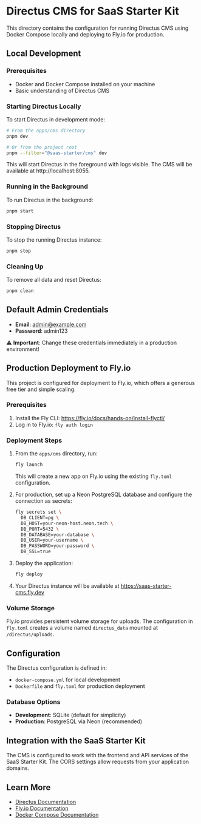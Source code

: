 # Directus CMS for SaaS Starter Kit

This directory contains the configuration for running Directus CMS using Docker Compose locally and deploying to Fly.io for production.

## Local Development

### Prerequisites

- Docker and Docker Compose installed on your machine
- Basic understanding of Directus CMS

### Starting Directus Locally

To start Directus in development mode:

```bash
# From the apps/cms directory
pnpm dev

# Or from the project root
pnpm --filter="@saas-starter/cms" dev
```

This will start Directus in the foreground with logs visible. The CMS will be available at http://localhost:8055.

### Running in the Background

To run Directus in the background:

```bash
pnpm start
```

### Stopping Directus

To stop the running Directus instance:

```bash
pnpm stop
```

### Cleaning Up

To remove all data and reset Directus:

```bash
pnpm clean
```

## Default Admin Credentials

- **Email**: admin@example.com
- **Password**: admin123

⚠️ **Important**: Change these credentials immediately in a production environment!

## Production Deployment to Fly.io

This project is configured for deployment to Fly.io, which offers a generous free tier and simple scaling.

### Prerequisites

1. Install the Fly CLI: https://fly.io/docs/hands-on/install-flyctl/
2. Log in to Fly.io: `fly auth login`

### Deployment Steps

1. From the `apps/cms` directory, run:
   ```bash
   fly launch
   ```
   This will create a new app on Fly.io using the existing `fly.toml` configuration.

2. For production, set up a Neon PostgreSQL database and configure the connection as secrets:
   ```bash
   fly secrets set \
     DB_CLIENT=pg \
     DB_HOST=your-neon-host.neon.tech \
     DB_PORT=5432 \
     DB_DATABASE=your-database \
     DB_USER=your-username \
     DB_PASSWORD=your-password \
     DB_SSL=true
   ```

3. Deploy the application:
   ```bash
   fly deploy
   ```

4. Your Directus instance will be available at https://saas-starter-cms.fly.dev

### Volume Storage

Fly.io provides persistent volume storage for uploads. The configuration in `fly.toml` creates a volume named `directus_data` mounted at `/directus/uploads`.

## Configuration

The Directus configuration is defined in:
- `docker-compose.yml` for local development
- `Dockerfile` and `fly.toml` for production deployment

### Database Options

- **Development**: SQLite (default for simplicity)
- **Production**: PostgreSQL via Neon (recommended)

## Integration with the SaaS Starter Kit

The CMS is configured to work with the frontend and API services of the SaaS Starter Kit. The CORS settings allow requests from your application domains.

## Learn More

- [Directus Documentation](https://docs.directus.io/)
- [Fly.io Documentation](https://fly.io/docs/)
- [Docker Compose Documentation](https://docs.docker.com/compose/)
